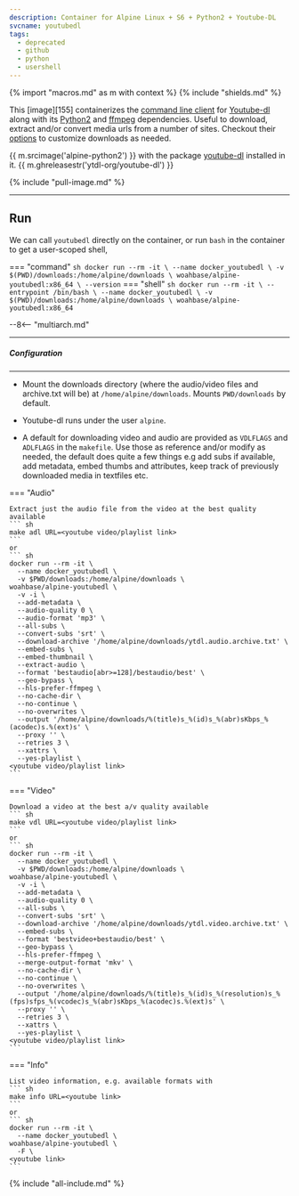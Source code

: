 ```yaml
---
description: Container for Alpine Linux + S6 + Python2 + Youtube-DL
svcname: youtubedl
tags:
  - deprecated
  - github
  - python
  - usershell
---
```


{% import "macros.md" as m with context %}
{% include "shields.md" %}

This [image][155] containerizes the [command line client][3] for
[Youtube-dl][4] along with its [Python2][1] and [ffmpeg][2]
dependencies. Useful to download, extract and/or convert media
urls from a number of sites. Checkout their [options][5] to customize
downloads as needed.

{{ m.srcimage('alpine-python2') }} with the package
[youtube-dl][3] installed in it. {{ m.ghreleasestr('ytdl-org/youtube-dl') }}

{% include "pull-image.md" %}

---
Run
---

We can call `youtubedl` directly on the container, or run `bash`
in the container to get a user-scoped shell,

=== "command"
    ``` sh
    docker run --rm -it \
      --name docker_youtubedl \
      -v $(PWD)/downloads:/home/alpine/downloads \
    woahbase/alpine-youtubedl:x86_64 \
      --version
    ```
=== "shell"
    ``` sh
    docker run --rm -it \
      --entrypoint /bin/bash \
      --name docker_youtubedl \
      -v $(PWD)/downloads:/home/alpine/downloads \
    woahbase/alpine-youtubedl:x86_64
    ```

--8<-- "multiarch.md"

---
##### Configuration
---

* Mount the downloads directory (where the audio/video files and
  archive.txt will be) at `/home/alpine/downloads`. Mounts
  `PWD/downloads` by default.

* Youtube-dl runs under the user `alpine`.

* A default for downloading video and audio are provided as
  `VDLFLAGS` and `ADLFLAGS` in the `makefile`. Use those as
  reference and/or modify as needed, the default does quite a few
  things e.g add subs if available, add metadata, embed thumbs and
  attributes, keep track of previously downloaded media in
  textfiles etc.

=== "Audio"

    Extract just the audio file from the video at the best quality available
    ``` sh
    make adl URL=<youtube video/playlist link>
    ```
    or
    ``` sh
    docker run --rm -it \
      --name docker_youtubedl \
      -v $PWD/downloads:/home/alpine/downloads \
    woahbase/alpine-youtubedl \
      -v -i \
      --add-metadata \
      --audio-quality 0 \
      --audio-format 'mp3' \
      --all-subs \
      --convert-subs 'srt' \
      --download-archive '/home/alpine/downloads/ytdl.audio.archive.txt' \
      --embed-subs \
      --embed-thumbnail \
      --extract-audio \
      --format 'bestaudio[abr>=128]/bestaudio/best' \
      --geo-bypass \
      --hls-prefer-ffmpeg \
      --no-cache-dir \
      --no-continue \
      --no-overwrites \
      --output '/home/alpine/downloads/%(title)s_%(id)s_%(abr)sKbps_%(acodec)s.%(ext)s' \
      --proxy '' \
      --retries 3 \
      --xattrs \
      --yes-playlist \
    <youtube video/playlist link>
    ```

=== "Video"

    Download a video at the best a/v quality available
    ``` sh
    make vdl URL=<youtube video/playlist link>
    ```
    or
    ``` sh
    docker run --rm -it \
      --name docker_youtubedl \
      -v $PWD/downloads:/home/alpine/downloads \
    woahbase/alpine-youtubedl \
      -v -i \
      --add-metadata \
      --audio-quality 0 \
      --all-subs \
      --convert-subs 'srt' \
      --download-archive '/home/alpine/downloads/ytdl.video.archive.txt' \
      --embed-subs \
      --format 'bestvideo+bestaudio/best' \
      --geo-bypass \
      --hls-prefer-ffmpeg \
      --merge-output-format 'mkv' \
      --no-cache-dir \
      --no-continue \
      --no-overwrites \
      --output '/home/alpine/downloads/%(title)s_%(id)s_%(resolution)s_%(fps)sfps_%(vcodec)s_%(abr)sKbps_%(acodec)s.%(ext)s' \
      --proxy '' \
      --retries 3 \
      --xattrs \
      --yes-playlist \
    <youtube video/playlist link>
    ```

=== "Info"

    List video information, e.g. available formats with
    ``` sh
    make info URL=<youtube link>
    ```
    or
    ``` sh
    docker run --rm -it \
      --name docker_youtubedl \
    woahbase/alpine-youtubedl \
      -F \
    <youtube link>
    ```

[1]: https://www.python.org
[2]: https://www.ffmpeg.org/
[3]: https://github.com/ytdl-org/youtube-dl
[4]: https://ytdl-org.github.io/youtube-dl/
[5]: https://github.com/ytdl-org/youtube-dl#options

{% include "all-include.md" %}
